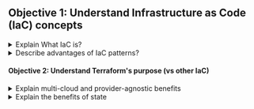 ## Objective 1: Understand Infrastructure as Code (IaC) concepts

<details><summary>Explain What IaC is?</summary>
<p>

Infrastructure is described using a high-level configuration syntax. This allows a blueprint of your data center to be versioned and treated as you would any other code. Additionally, infrastructure can be shared and re-used. 
</p>
<p>
IaC makes it easy to provision and apply infrastructure configurations, saving time. It standardizes workflows across different infrastructure providers (e.g., VMware, AWS, Azure, GCP, etc.) by using a common syntax across all of them.
</p>
</details>


<details><summary>Describe advantages of IaC patterns?</summary>
<p>

</p>

</details>

#### Objective 2: Understand Terraform's purpose (vs other IaC)

<details><summary>Explain multi-cloud and provider-agnostic benefits</summary>
<p>

</p>

</details>


<details><summary>Explain the benefits of state</summary>
<p>

</p>

</details>


